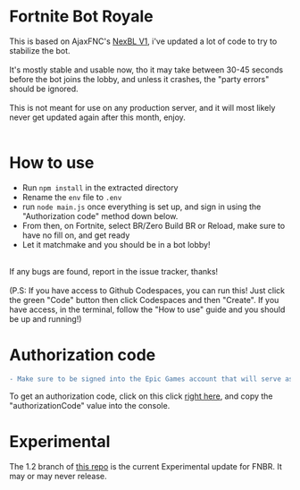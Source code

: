 # Fortnite Bot Royale
This is based on AjaxFNC's [NexBL V1](https://github.com/AjaxFNC-YT/NexBL-V1/), i've updated a lot of code to try to stabilize the bot.<br>
<br>
It's mostly stable and usable now, tho it may take between 30-45 seconds before the bot joins the lobby, and unless it crashes, the "party errors" should be ignored.<br>
<br>
This is not meant for use on any production server, and it will most likely never get updated again after this month, enjoy.<br>
<br>
# How to use
* Run `npm install` in the extracted directory
* Rename the `env` file to `.env`
* run `node main.js` once everything is set up, and sign in using the "Authorization code" method down below.
* From then, on Fortnite, select BR/Zero Build BR or Reload, make sure to have no fill on, and get ready
* Let it matchmake and you should be in a bot lobby!
<br>
If any bugs are found, report in the issue tracker, thanks!<br><br>(P.S: If you have access to Github Codespaces, you can run this! Just click the green "Code" button then click Codespaces and then "Create". If you have access, in the terminal, follow the "How to use" guide and you should be up and running!)
<br>

# Authorization code
```diff
- Make sure to be signed into the Epic Games account that will serve as the bot account!! Use incognito mode, or another browser to make sure!
```
To get an authorization code, click on this click [right here](https://www.epicgames.com/id/api/redirect?clientId=3f69e56c7649492c8cc29f1af08a8a12&responseType=code), and copy the "authorizationCode" value into the console.
<br>

# Experimental
The 1.2 branch of [this repo](https://github.com/kitstudios/Fortnite-Bot-Royale/tree/Experimental) is the current Experimental update for FNBR. It may or may never release.



